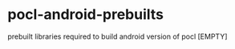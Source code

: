 pocl-android-prebuilts
======================

prebuilt libraries required to build android version of pocl [EMPTY]
